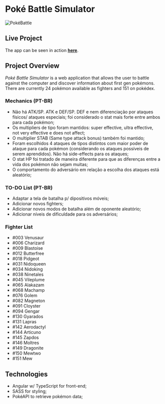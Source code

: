 # Poké Battle Simulator

![PokéBattle](/src/assets/previews/battle-preview.png)

## Live Project

The app can be seen in action **[here](https://mrmauricio.github.io/pokemon-battle/)**.

## Project Overview

_Poké Battle Simulator_ is a web application that allows the user to battle against the computer and discover information about first gen pokémons. There are currently 24 pokémon available as fighters and 151 on pokédex.

### Mechanics (PT-BR)

- Não há ATK/SP. ATK e DEF/SP. DEF e nem diferenciação por ataques físicos/ ataques especiais; foi considerado o stat mais forte entre ambos para cada pokémon;
- Os multipliers de tipo foram mantidos: super effective, ultra effective, not very effective e does not affect;
- O multiplier STAB (Same type attack bonus) também foi mantido;
- Foram escolhidos 4 ataques de tipos distintos com maior poder de ataque para cada pokémon (considerando os ataques possíveis de serem aprendidos). Não há side-effects para os ataques;
- O stat HP foi tratado de maneira diferente para que as diferenças entre a vida dos pokémon não sejam muitas;
- O comportamento do adversário em relação a escolha dos ataques está aleatório;

### TO-DO List (PT-BR)

- Adaptar a tela de batalha p/ dipositivos móveis;
- Adicionar novos fighters;
- Adicionar novos modos de batalha além de oponente aleatório;
- Adicionar níveis de dificuldade para os adversários;

### Fighter List

-   #003 Venusaur
-   #006 Charizard
-   #009 Blastoise
-   #012 Butterfree
-   #018 Pidgeot
-   #031 Nidoqueen
-   #034 Nidoking
-   #038 Ninetales
-   #045 Vileplume
-   #065 Alakazam
-   #068 Machamp
-   #076 Golem
-   #082 Magneton
-   #091 Cloyster
-   #094 Gengar
-   #130 Gyarados
-   #131 Lapras
-   #142 Aerodactyl
-   #144 Articuno
-   #145 Zapdos
-   #146 Moltres
-   #149 Dragonite
-   #150 Mewtwo
-   #151 Mew

## Technologies

-   Angular w/ TypeScript for front-end;
-   SASS for styling;
-   PokéAPI to retrieve pokémon data;
